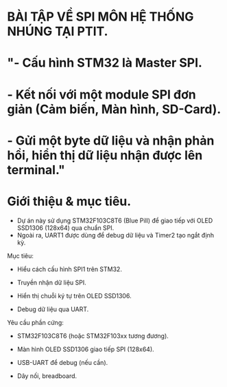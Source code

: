 # BÀI TẬP VỀ SPI MÔN HỆ THỐNG NHÚNG TẠI PTIT.
# "- Cấu hình STM32 là Master SPI. 
# - Kết nối với một module SPI đơn giản (Cảm biến, Màn hình, SD-Card).
# - Gửi một byte dữ liệu và nhận phản hồi, hiển thị dữ liệu nhận được lên terminal."

# Giới thiệu & mục tiêu.
- Dự án này sử dụng STM32F103C8T6 (Blue Pill) để giao tiếp với OLED SSD1306 (128x64) qua chuẩn SPI.
- Ngoài ra, UART1 được dùng để debug dữ liệu và Timer2 tạo ngắt định kỳ.


Mục tiêu:

- Hiểu cách cấu hình SPI1 trên STM32.

- Truyền nhận dữ liệu SPI.

- Hiển thị chuỗi ký tự trên OLED SSD1306.

- Debug dữ liệu qua UART.


Yêu cầu phần cứng: 

- STM32F103C8T6 (hoặc STM32F103xx tương đương).

- Màn hình OLED SSD1306 giao tiếp SPI (128x64).

- USB-UART để debug (nếu cần).

- Dây nối, breadboard.
